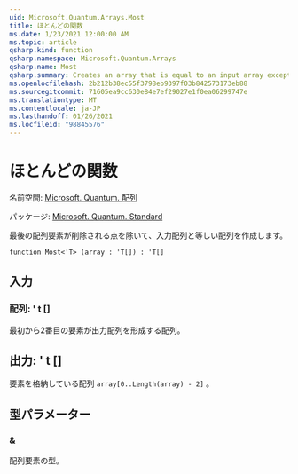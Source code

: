 ```yaml
---
uid: Microsoft.Quantum.Arrays.Most
title: ほとんどの関数
ms.date: 1/23/2021 12:00:00 AM
ms.topic: article
qsharp.kind: function
qsharp.namespace: Microsoft.Quantum.Arrays
qsharp.name: Most
qsharp.summary: Creates an array that is equal to an input array except that the last array element is dropped.
ms.openlocfilehash: 2b212b38ec55f3798eb9397f03b842573173eb88
ms.sourcegitcommit: 71605ea9cc630e84e7ef29027e1f0ea06299747e
ms.translationtype: MT
ms.contentlocale: ja-JP
ms.lasthandoff: 01/26/2021
ms.locfileid: "98845576"
---
```

# <a name="most-function"></a>ほとんどの関数

名前空間: [Microsoft. Quantum. 配列](xref:Microsoft.Quantum.Arrays)

パッケージ: [Microsoft. Quantum. Standard](https://nuget.org/packages/Microsoft.Quantum.Standard)


最後の配列要素が削除される点を除いて、入力配列と等しい配列を作成します。

```qsharp
function Most<'T> (array : 'T[]) : 'T[]
```


## <a name="input"></a>入力

### <a name="array--t"></a>配列: ' t []

最初から2番目の要素が出力配列を形成する配列。



## <a name="output--t"></a>出力: ' t []

要素を格納している配列 `array[0..Length(array) - 2]` 。

## <a name="type-parameters"></a>型パラメーター

### <a name="t"></a>&

配列要素の型。